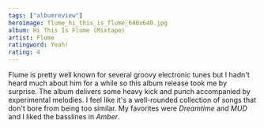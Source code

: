 ```yaml
---
tags: ["albumreview"]
heroimage: flume_hi_this_is_flume_640x640.jpg
album: Hi This Is Flume (Mixtape)
artist: Flume
ratingword: Yeah!
rating: 4
---
```


Flume is pretty well known for several groovy electronic tunes but I hadn't
heard much about him for a while so this album release took me by surprise. The
album delivers some heavy kick and punch accompanied by experimental melodies. I
feel like it's a well-rounded collection of songs that don't bore from being too
similar. My favorites were _Dreamtime_ and _MUD_ and I liked the basslines in
_Amber_.
